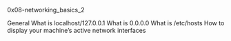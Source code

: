 0x08-networking_basics_2

General
What is localhost/127.0.0.1
What is 0.0.0.0
What is /etc/hosts
How to display your machine’s active network interfaces
